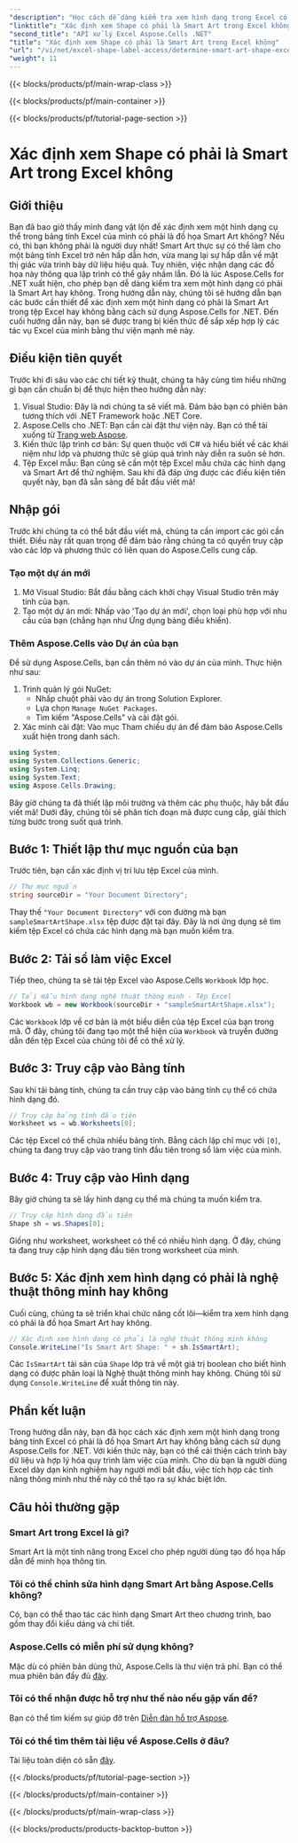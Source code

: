 ```yaml
---
"description": "Học cách dễ dàng kiểm tra xem hình dạng trong Excel có phải là Smart Art hay không bằng Aspose.Cells cho .NET với hướng dẫn từng bước này. Hoàn hảo để tự động hóa các tác vụ Excel."
"linktitle": "Xác định xem Shape có phải là Smart Art trong Excel không"
"second_title": "API xử lý Excel Aspose.Cells .NET"
"title": "Xác định xem Shape có phải là Smart Art trong Excel không"
"url": "/vi/net/excel-shape-label-access/determine-smart-art-shape-excel/"
"weight": 11
---
```


{{< blocks/products/pf/main-wrap-class >}}

{{< blocks/products/pf/main-container >}}

{{< blocks/products/pf/tutorial-page-section >}}

# Xác định xem Shape có phải là Smart Art trong Excel không

## Giới thiệu
Bạn đã bao giờ thấy mình đang vật lộn để xác định xem một hình dạng cụ thể trong bảng tính Excel của mình có phải là đồ họa Smart Art không? Nếu có, thì bạn không phải là người duy nhất! Smart Art thực sự có thể làm cho một bảng tính Excel trở nên hấp dẫn hơn, vừa mang lại sự hấp dẫn về mặt thị giác vừa trình bày dữ liệu hiệu quả. Tuy nhiên, việc nhận dạng các đồ họa này thông qua lập trình có thể gây nhầm lẫn. Đó là lúc Aspose.Cells for .NET xuất hiện, cho phép bạn dễ dàng kiểm tra xem một hình dạng có phải là Smart Art hay không. 
Trong hướng dẫn này, chúng tôi sẽ hướng dẫn bạn các bước cần thiết để xác định xem một hình dạng có phải là Smart Art trong tệp Excel hay không bằng cách sử dụng Aspose.Cells for .NET. Đến cuối hướng dẫn này, bạn sẽ được trang bị kiến thức để sắp xếp hợp lý các tác vụ Excel của mình bằng thư viện mạnh mẽ này.
## Điều kiện tiên quyết
Trước khi đi sâu vào các chi tiết kỹ thuật, chúng ta hãy cùng tìm hiểu những gì bạn cần chuẩn bị để thực hiện theo hướng dẫn này:
1. Visual Studio: Đây là nơi chúng ta sẽ viết mã. Đảm bảo bạn có phiên bản tương thích với .NET Framework hoặc .NET Core.
2. Aspose.Cells cho .NET: Bạn cần cài đặt thư viện này. Bạn có thể tải xuống từ [Trang web Aspose](https://releases.aspose.com/cells/net/).
3. Kiến thức lập trình cơ bản: Sự quen thuộc với C# và hiểu biết về các khái niệm như lớp và phương thức sẽ giúp quá trình này diễn ra suôn sẻ hơn.
4. Tệp Excel mẫu: Bạn cũng sẽ cần một tệp Excel mẫu chứa các hình dạng và Smart Art để thử nghiệm.
Sau khi đã đáp ứng được các điều kiện tiên quyết này, bạn đã sẵn sàng để bắt đầu viết mã!
## Nhập gói
Trước khi chúng ta có thể bắt đầu viết mã, chúng ta cần import các gói cần thiết. Điều này rất quan trọng để đảm bảo rằng chúng ta có quyền truy cập vào các lớp và phương thức có liên quan do Aspose.Cells cung cấp.
### Tạo một dự án mới
1. Mở Visual Studio:
   Bắt đầu bằng cách khởi chạy Visual Studio trên máy tính của bạn.
2. Tạo một dự án mới:
   Nhấp vào 'Tạo dự án mới', chọn loại phù hợp với nhu cầu của bạn (chẳng hạn như Ứng dụng bảng điều khiển).
### Thêm Aspose.Cells vào Dự án của bạn
Để sử dụng Aspose.Cells, bạn cần thêm nó vào dự án của mình. Thực hiện như sau:
1. Trình quản lý gói NuGet:
   - Nhấp chuột phải vào dự án trong Solution Explorer.
   - Lựa chọn `Manage NuGet Packages`.
   - Tìm kiếm "Aspose.Cells" và cài đặt gói.
2. Xác minh cài đặt:
   Vào mục Tham chiếu dự án để đảm bảo Aspose.Cells xuất hiện trong danh sách. 
```csharp
using System;
using System.Collections.Generic;
using System.Linq;
using System.Text;
using Aspose.Cells.Drawing;
```
Bây giờ chúng ta đã thiết lập môi trường và thêm các phụ thuộc, hãy bắt đầu viết mã! Dưới đây, chúng tôi sẽ phân tích đoạn mã được cung cấp, giải thích từng bước trong suốt quá trình.
## Bước 1: Thiết lập thư mục nguồn của bạn
Trước tiên, bạn cần xác định vị trí lưu tệp Excel của mình.
```csharp
// Thư mục nguồn
string sourceDir = "Your Document Directory";
```
Thay thế `"Your Document Directory"` với con đường mà bạn `sampleSmartArtShape.xlsx` tệp được đặt tại đây. Đây là nơi ứng dụng sẽ tìm kiếm tệp Excel có chứa các hình dạng mà bạn muốn kiểm tra.
## Bước 2: Tải sổ làm việc Excel
Tiếp theo, chúng ta sẽ tải tệp Excel vào Aspose.Cells `Workbook` lớp học.
```csharp
// Tải mẫu hình dạng nghệ thuật thông minh - Tệp Excel
Workbook wb = new Workbook(sourceDir + "sampleSmartArtShape.xlsx");
```
Các `Workbook` lớp về cơ bản là một biểu diễn của tệp Excel của bạn trong mã. Ở đây, chúng tôi đang tạo một thể hiện của `Workbook` và truyền đường dẫn đến tệp Excel của chúng tôi để có thể xử lý.
## Bước 3: Truy cập vào Bảng tính
Sau khi tải bảng tính, chúng ta cần truy cập vào bảng tính cụ thể có chứa hình dạng đó.
```csharp
// Truy cập bảng tính đầu tiên
Worksheet ws = wb.Worksheets[0];
```
Các tệp Excel có thể chứa nhiều bảng tính. Bằng cách lập chỉ mục với `[0]`, chúng ta đang truy cập vào trang tính đầu tiên trong sổ làm việc của mình. 
## Bước 4: Truy cập vào Hình dạng
Bây giờ chúng ta sẽ lấy hình dạng cụ thể mà chúng ta muốn kiểm tra.
```csharp
// Truy cập hình dạng đầu tiên
Shape sh = ws.Shapes[0];
```
Giống như worksheet, worksheet có thể có nhiều hình dạng. Ở đây, chúng ta đang truy cập hình dạng đầu tiên trong worksheet của mình. 
## Bước 5: Xác định xem hình dạng có phải là nghệ thuật thông minh hay không
Cuối cùng, chúng ta sẽ triển khai chức năng cốt lõi—kiểm tra xem hình dạng có phải là đồ họa Smart Art hay không.
```csharp
// Xác định xem hình dạng có phải là nghệ thuật thông minh không
Console.WriteLine("Is Smart Art Shape: " + sh.IsSmartArt);
```
Các `IsSmartArt` tài sản của `Shape` lớp trả về một giá trị boolean cho biết hình dạng có được phân loại là Nghệ thuật thông minh hay không. Chúng tôi sử dụng `Console.WriteLine` để xuất thông tin này. 
## Phần kết luận
Trong hướng dẫn này, bạn đã học cách xác định xem một hình dạng trong bảng tính Excel có phải là đồ họa Smart Art hay không bằng cách sử dụng Aspose.Cells for .NET. Với kiến thức này, bạn có thể cải thiện cách trình bày dữ liệu và hợp lý hóa quy trình làm việc của mình. Cho dù bạn là người dùng Excel dày dạn kinh nghiệm hay người mới bắt đầu, việc tích hợp các tính năng thông minh như thế này có thể tạo ra sự khác biệt lớn. 
## Câu hỏi thường gặp
### Smart Art trong Excel là gì?
Smart Art là một tính năng trong Excel cho phép người dùng tạo đồ họa hấp dẫn để minh họa thông tin.
### Tôi có thể chỉnh sửa hình dạng Smart Art bằng Aspose.Cells không?
Có, bạn có thể thao tác các hình dạng Smart Art theo chương trình, bao gồm thay đổi kiểu dáng và chi tiết.
### Aspose.Cells có miễn phí sử dụng không?
Mặc dù có phiên bản dùng thử, Aspose.Cells là thư viện trả phí. Bạn có thể mua phiên bản đầy đủ [đây](https://purchase.aspose.com/buy).
### Tôi có thể nhận được hỗ trợ như thế nào nếu gặp vấn đề?
Bạn có thể tìm kiếm sự giúp đỡ trên [Diễn đàn hỗ trợ Aspose](https://forum.aspose.com/c/cells/9).
### Tôi có thể tìm thêm tài liệu về Aspose.Cells ở đâu?
Tài liệu toàn diện có sẵn [đây](https://reference.aspose.com/cells/net/).

{{< /blocks/products/pf/tutorial-page-section >}}

{{< /blocks/products/pf/main-container >}}

{{< /blocks/products/pf/main-wrap-class >}}

{{< blocks/products/products-backtop-button >}}